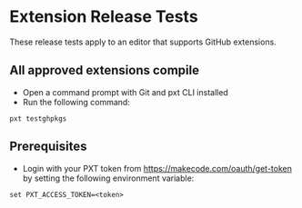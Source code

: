 # Extension Release Tests

These release tests apply to an editor that supports GitHub extensions.

## All approved extensions compile

* Open a command prompt with Git and pxt CLI installed
* Run the following command:

```
pxt testghpkgs
```

## Prerequisites

* Login with your PXT token from https://makecode.com/oauth/get-token by setting the following environment variable:

```
set PXT_ACCESS_TOKEN=<token>
```
